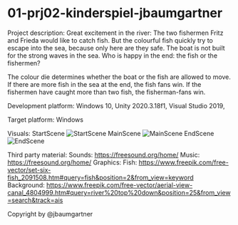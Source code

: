 # 01-prj02-kinderspiel-jbaumgartner
Project description:
Great excitement in the river: The two fishermen Fritz and Frieda would like to catch fish.  But the colourful fish quickly try to escape into the sea, because only here are they safe.  The boat is not built for the strong waves in the sea. Who is happy in the end: the fish or the fishermen?

The colour die determines whether the boat or the fish are allowed to move. If there are more fish in the sea at the end, the fish fans win.  If the fishermen have caught more than two fish, the fisherman-fans win.

Development platform:
Windows 10, Unity 2020.3.18f1, Visual Studio 2019,

Target platform:
Windows

Visuals:
StartScene
![StartScene](https://user-images.githubusercontent.com/72390133/215908818-731d920e-6905-48e9-923f-3d0d45b69b24.PNG)
MainScene
![MainScene](https://user-images.githubusercontent.com/72390133/215908825-16e4d7ce-fd29-401b-a667-06f7e84f7391.PNG)
EndScene
![EndScene](https://user-images.githubusercontent.com/72390133/215908820-91875da1-a9aa-4bc4-b89c-aa1b73d54dc8.PNG)



Third party material:
Sounds: https://freesound.org/home/
Music: https://freesound.org/home/
Graphics: Fish: https://www.freepik.com/free-vector/set-six-fish_2091508.htm#query=fish&position=2&from_view=keyword
          Background: https://www.freepik.com/free-vector/aerial-view-canal_4804999.htm#query=river%20top%20down&position=25&from_view=search&track=ais




Copyright by @jbaumgartner
